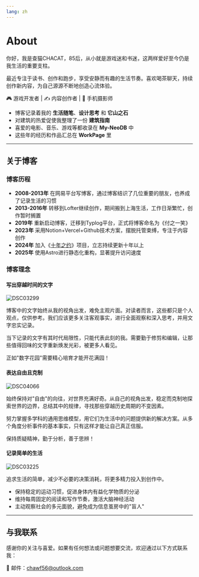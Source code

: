 ```yaml
---
lang: zh
---
```


# About

你好，我是查猫CHACAT，85后，从小就是游戏迷和书迷，这两样爱好至今仍是我生活的重要支柱。

最近专注于读书、创作和跑步，享受安静而有趣的生活节奏。喜欢喝茶聊天，持续创作新内容，为自己源源不断地创造心流体验。

🎮 游戏开发者 | ✍️ 内容创作者 | 📱 手机摄影师

- 博客记录着我的 **生活随笔**、**设计思考** 和 **它山之石**
- 对建筑的热爱促使我整理了一份 **建筑指南**
- 喜爱的电影、音乐、游戏等都收录在 **My-NeoDB** 中
- 这些年的经历和作品汇总在 **WorkPage** 里

---

## 关于博客

### 博客历程

- **2008-2013年** 在网易平台写博客，通过博客结识了几位重要的朋友，也养成了记录生活的习惯
- **2013-2016年** 转移到Lofter继续创作，期间搬到上海生活，工作日渐繁忙，创作暂时搁置
- **2019年** 重新启动博客，迁移到Typlog平台，正式将博客命名为《付之一笑》
- **2023年** 采用Notion+Vercel+Github技术方案，摆脱托管束缚，专注于内容创作
- **2024年** 加入《[十年之约](https://foreverblog.cn/)》项目，立志持续更新十年以上
- **2025年** 使用Astro进行静态化重构，显著提升访问速度

### 博客理念

#### 写出穿越时间的文字

![DSC03299](https://blog-1259751088.cos.ap-shanghai.myqcloud.com/uPic/DSC03299.jpg)

博客中的文字始终从我的视角出发，难免主观片面。对读者而言，这些都只是个人观点，仅供参考。我们应该更多关注客观事实，进行全面观察和深入思考，并用文字忠实记录。

当下记录的文字有其时代局限性，只能代表此刻的我。需要勤于修剪和编辑，让那些值得回味的文字重新焕发光彩，被更多人看见。

正如"数字花园"需要精心培育才能开花满园！

#### 表达自由且克制

![DSC04066](https://blog-1259751088.cos.ap-shanghai.myqcloud.com/uPic/DSC04066.jpg)

始终保持对"自由"的向往，对世界充满好奇。从自己的视角出发，稳定而克制地探索世界的边界，总结其中的规律，寻找那些穿越历史周期的不变因素。

努力掌握多学科的通用思维模型，用它们为生活中的问题提供新的解决方案。从多个角度分析事件的基本事实，只有这样才能让自己真正信服。

保持质疑精神，勤于分析，善于思辨！

#### 记录简单的生活

![DSC03225](https://blog-1259751088.cos.ap-shanghai.myqcloud.com/uPic/DSC03225.jpg)

追求生活的简单，减少不必要的决策消耗，将更多精力投入到创作中。

- 保持稳定的运动习惯，促进身体内有益化学物质的分泌
- 维持每周固定的阅读和写作节奏，激活大脑神经活动
- 主动观察社会的多元面貌，避免成为信息茧房中的"盲人"

---

## 与我联系

感谢你的关注与喜爱。如果有任何想法或问题想要交流，欢迎通过以下方式联系我：

📧 邮件：[chawf56@outlook.com](mailto:chawf56@outlook.com)
